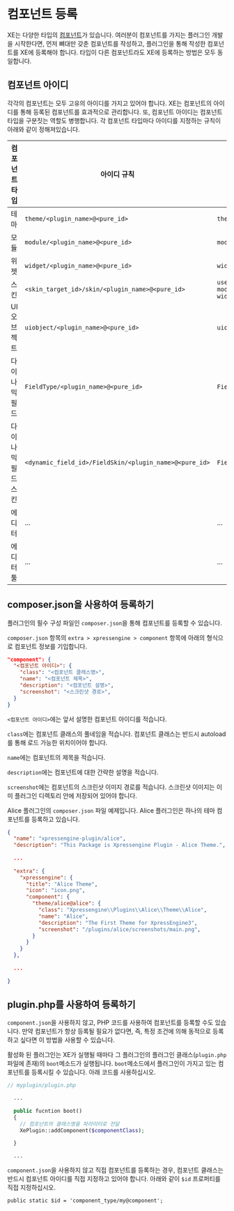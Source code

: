 # 컴포넌트 등록

XE는 다양한 타입의 [컴포넌트](components.md)가 있습니다. 여러분이 컴포넌트를 가지는 플러그인 개발을 시작한다면, 먼저 뼈대만 갖춘 컴포넌트를 작성하고, 플러그인을 통해 작성한 컴포넌트를 XE에 등록해야 합니다. 타입이 다른 컴포넌트라도 XE에 등록하는 방법은 모두 동일합니다.


## 컴포넌트 아이디

각각의 컴포넌트는 모두 고유의 아이디를 가지고 있어야 합니다. XE는 컴포넌트의 아이디를 통해 등록된 컴포넌트를 효과적으로 관리합니다. 또, 컴포넌트 아이디는 컴포넌트 타입을 구분짓는 역할도 병행합니다. 각 컴포넌트 타입마다 아이디를 지정하는 규칙이 아래와 같이 정해져있습니다.

| 컴포넌트 타입 | 아이디 규칙 | 예제 |
| -- | -- | -- |
| 테마 | `theme/<plugin_name>@<pure_id>` | `theme/alice@alice` |
| 모듈 | `module/<plugin_name>@<pure_id>` | `module/myplugin@board` |
| 위젯 | `widget/<plugin_name>@<pure_id>` | `widget/myplugin@content` |
| 스킨 | `<skin_target_id>/skin/<plugin_name>@<pure_id>` | `user/profile/skin/social_login@default`<br> `module/myplugin@board/skin/board@gallery`<br> `widget/xpressengine@content/skin/myplugin@content` |
| UI오브젝트 | `uiobject/<plugin_name>@<pure_id>` | `uiobject/myplugin@formSelect` |
| 다이나믹필드 | `FieldType/<plugin_name>@<pure_id>` | `FieldType/myplugin@Text` |
| 다이나믹필드스킨 | `<dynamic_field_id>/FieldSkin/<plugin_name>@<pure_id>` | `FieldType/myplugin@Text/FieldSkin/fooplugin@TextDefault` |
| 에디터 | ... | ... |
| 에디터툴 | ... | ... |


## composer.json을 사용하여 등록하기

플러그인의 필수 구성 파일인 `composer.json`을 통해 컴포넌트를 등록할 수 있습니다. 

`composer.json` 항목의 `extra > xpressengine > component` 항목에 아래의 형식으로 컴포넌트 정보를 기입합니다.

```json
"component": {
  "<컴포넌트 아이디>": {
    "class": "<컴포넌트 클래스명>",
    "name": "<컴포넌트 제목>",
    "description": "<컴포넌트 설명>",
    "screenshot": "<스크린샷 경로>",
  }
}
```

`<컴포넌트 아이디>`에는 앞서 설명한 컴포넌트 아이디를 적습니다.

`class`에는 컴포넌트 클래스의 풀네임을 적습니다. 컴포넌트 클래스는 반드시 autoload를 통해 로드 가능한 위치이어야 합니다.

`name`에는 컴포넌트의 제목을 적습니다.

`description`에는 컴포넌트에 대한 간략한 설명을 적습니다.

`screenshot`에는 컴포넌트의 스크린샷 이미지 경로를 적습니다. 스크린샷 이미지는 이미 플러그인 디렉토리 안에 저장되어 있어야 합니다.


Alice 플러그인의 `composer.json` 파일 예제입니다. Alice 플러그인은 하나의 테마 컴포넌트를 등록하고 있습니다.

```json
{
  "name": "xpressengine-plugin/alice",
  "description": "This Package is Xpressengine Plugin - Alice Theme.",
  
  ...
  
  "extra": {
    "xpressengine": {
      "title": "Alice Theme",
      "icon": "icon.png",
      "component": {
        "theme/alice@alice": {
          "class": "Xpressengine\\Plugins\\Alice\\Theme\\Alice",
          "name": "Alice",
          "description": "The First Theme for XpressEngine3",
          "screenshot": "/plugins/alice/screenshots/main.png",
        }
      }
    }
  },
  
  ...
  
}
```

## plugin.php를 사용하여 등록하기

`component.json`을 사용하지 않고, PHP 코드를 사용하여 컴포넌트를 등록할 수도 있습니다. 만약 컴포넌트가 항상 등록될 필요가 없다면, 즉, 특정 조건에 의해 동적으로 등록하고 싶다면 이 방법을 사용할 수 있습니다.

활성화 된 플러그인는 XE가 실행될 때마다 그 플러그인의 플러그인 클래스(`plugin.php` 파일에 존재)의 `boot`메소드가 실행됩니다. `boot`메소드에서 플러그인이 가지고 있는 컴포넌트를 등록시킬 수 있습니다. 아래 코드를 사용하십시오.

```php
// myplugin/plugin.php

  ...
  
  public fucntion boot()
  {
    // 컴포넌트의 클래스명을 파라미터로 전달
    XePlugin::addComponent($componentClass);

  }
  
  ...
```

`component.json`을 사용하지 않고 직접 컴포넌트를 등록하는 경우, 컴포넌트 클래스는 반드시 컴포넌트 아이디를 직접 지정하고 있어야 합니다. 아래와 같이 `$id` 프로퍼티를 직접 지정하십시오.

```
public static $id = 'component_type/my@component';
```


